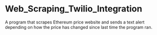 # Web_Scraping_Twilio_Integration
A program that scrapes Ethereum price website and sends a text alert depending on how the price has changed since last time the program ran.
